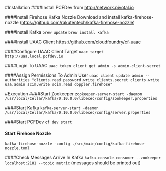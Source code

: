 #Installation
####Install PCFDev from http://network.pivotal.io

####Install Firehose Kafka Nozzle
Download and install kafka-firehose-nozzle (https://github.com/rakutentech/kafka-firehose-nozzle)

####Install Kafka 
`brew update` 
`brew install kafka`

####Install UAAC Client 
https://github.com/cloudfoundry/cf-uaac

####Configure UAAC Client Target
`uaac target http://uaa.local.pcfdev.io`

####Login To UAAC
`uaac token client get admin -s admin-client-secret`

####Assign Permissions To Admin User 
`uaac client update admin --authorities "clients.read password.write clients.secret clients.write uaa.admin scim.write scim.read doppler.firehose"`

#Execution
####Start Zookeeper
`zookeeper-server-start -daemon /usr/local/Cellar/kafka/0.10.0.0/libexec/config/zookeeper.properties`

####Start Kafka 
`kafka-server-start -daemon /usr/local/Cellar/kafka/0.10.0.0/libexec/config/server.properties`

####Start PCFDev
`cf dev start`

#### Start Firehose Nozzle 
`kafka-firehose-nozzle -config ./src/main/config/kafka-firehose-nozzle.toml`

####Check Messages Arrive In Kafka
`kafka-console-consumer --zookeeper localhost:2181 --topic metric` (messages should be printed out)